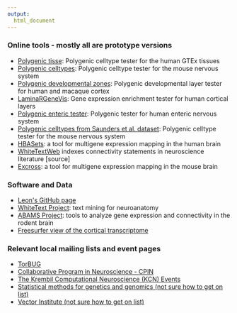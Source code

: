 ```yaml
---
output:
  html_document
---
```


### Online tools - mostly all are prototype versions
* [Polygenic tisse](https://derekhoward.shinyapps.io/gtex_enrichment/): Polygenic celltype tester for the human GTEx tissues
* [Polygenic celltypes](https://brain.shinyapps.io/polygenic_celltypes/): Polygenic celltype tester for the mouse nervous system
* [Polygenic developmental zones](https://brain.shinyapps.io/polygenic_layers/): Polygenic developmental layer tester for human and macaque cortex
* [LaminaRGeneVis](https://ethanhkim.shinyapps.io/transcriptome_app/): Gene expression enrichment tester for human cortical layers
* [Polygenic enteric tester](https://derekhoward.shinyapps.io/enteric_enrichment/): Polygenic tester for human enteric nervous system
* [Polygenic celltypes from Saunders et al. dataset](https://brain.shinyapps.io/polygenicsaunderssinglecell/): Polygenic celltype tester for the mouse nervous system
* [HBASets](https://hbaset.msl.ubc.ca/): a tool for multigene expression mapping in the human brain
* [WhiteTextWeb](https://whitetext.msl.ubc.ca/) indexes connectivity statements in neuroscience literature [source]
* [Excross](https://excross.msl.ubc.ca/): a tool for multigene expression mapping in the mouse brain

### Software and Data

* [Leon's GitHub page](https://github.com/leonfrench)
* [WhiteText Project](http://www.chibi.ubc.ca/WhiteText/): text mining for neuroanatomy
* [ABAMS Project](https://github.com/leonfrench/ABAMS/tree/master/BAMSandAllen): tools to analyze gene expression and connectivity in the rodent brain
* [Freesurfer view of the cortical transcriptome](http://figshare.com/articles/A_FreeSurfer_view_of_the_cortical_transcriptome_generated_from_the_Allen_Human_Brain_Atlas/1439749)

### Relevant local mailing lists and event pages

* [TorBUG](https://lists.torbug.org/mailman/listinfo/announce)
* [Collaborative Program in Neuroscience - CPIN](http://www.neuroscience.utoronto.ca/aboutus/join-cpin.htm) 
* [The Krembil Computational Neuroscience (KCN) Events](https://sites.google.com/site/krembilcompneuro/home/register)
* [Statistical methods for genetics and genomics (not sure how to get on list)](https://stage.utoronto.ca/home/isss)
* [Vector Institute (not sure how to get on list)](https://vectorinstitute.ai/#events)